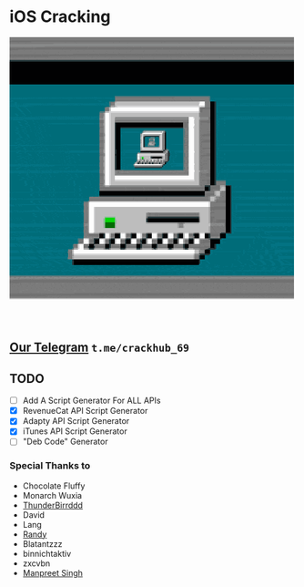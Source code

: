 # iOS Cracking

![Gif](Gifs/giphy.gif "-gifcontrol-disabled;")

## [Our Telegram](https://t.me/crackhub_69) `t.me/crackhub_69` <!-- {docsify-ignore} -->

## TODO <!-- {docsify-ignore} -->

- [ ] Add A Script Generator For ALL APIs
- [x] RevenueCat API Script Generator
- [x] Adapty API Script Generator
- [x] iTunes API Script Generator
- [ ] "Deb Code" Generator

### Special Thanks to <!-- {docsify-ignore} -->

- Chocolate Fluffy
- Monarch Wuxia
- [ThunderBirrddd](https://t.me/ThunderBirrddd)
- David
- Lang
- [Randy](https://t.me/iOS_Randy420)
- Blatantzzz
- binnichtaktiv
- zxcvbn
- [Manpreet Singh](https://t.me/AppleTesters)

